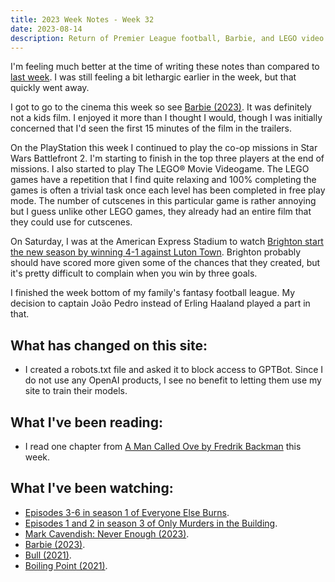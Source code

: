 ```yaml
---
title: 2023 Week Notes - Week 32
date: 2023-08-14
description: Return of Premier League football, Barbie, and LEGO video games.
---
```


I'm feeling much better at the time of writing these notes than compared to [last week](/journal/2023/week31/). I was still feeling a bit lethargic earlier in the week, but that quickly went away.

I got to go to the cinema this week so see [Barbie (2023)](https://www.themoviedb.org/movie/346698). It was definitely not a kids film. I enjoyed it more than I thought I would, though I was initially concerned that I'd seen the first 15 minutes of the film in the trailers.

On the PlayStation this week I continued to play the co-op missions in Star Wars Battlefront 2. I'm starting to finish in the top three players at the end of missions. I also started to play The LEGO® Movie Videogame. The LEGO games have a repetition that I find quite relaxing and 100% completing the games is often a trivial task once each level has been completed in free play mode. The number of cutscenes in this particular game is rather annoying but I guess unlike other LEGO games, they already had an entire film that they could use for cutscenes.

On Saturday, I was at the American Express Stadium to watch [Brighton start the new season by winning 4-1 against Luton Town](https://www.brightonandhovealbion.com/news/3630184/subs-seal-impressive-win-for-albion). Brighton probably should have scored more given some of the chances that they created, but it's pretty difficult to complain when you win by three goals.

I finished the week bottom of my family's fantasy football league. My decision to captain João Pedro instead of Erling Haaland played a part in that.

## What has changed on this site:

- I created a robots.txt file and asked it to block access to GPTBot. Since I do not use any OpenAI products, I see no benefit to letting them use my site to train their models.

## What I've been reading:

- I read one chapter from [A Man Called Ove by Fredrik Backman](https://declanbyrd.co.uk/reading/#now) this week.

## What I've been watching:

- [Episodes 3-6 in season 1 of Everyone Else Burns](https://www.themoviedb.org/tv/218086-everyone-else-burns/season/1).
- [Episodes 1 and 2 in season 3 of Only Murders in the Building](https://www.themoviedb.org/tv/107113/season/3).
- [Mark Cavendish: Never Enough (2023)](https://www.themoviedb.org/movie/1148445).
- [Barbie (2023)](https://www.themoviedb.org/movie/346698).
- [Bull (2021)](https://www.themoviedb.org/movie/821792).
- [Boiling Point (2021)](https://www.themoviedb.org/movie/807196).

